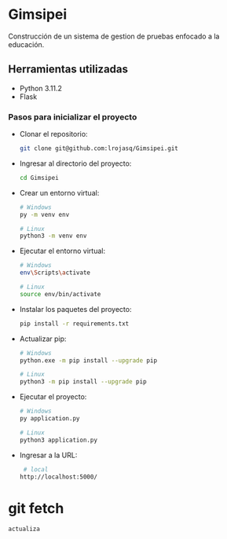 # Gimsipei
 Construcción de un sistema de gestion de pruebas enfocado a la educación.

## Herramientas utilizadas
* Python 3.11.2
* Flask

### Pasos para inicializar el proyecto ###
* Clonar el repositorio:
    ```bash
    git clone git@github.com:lrojasq/Gimsipei.git
    ```
* Ingresar al directorio del proyecto:
    ```bash
    cd Gimsipei
    ```
* Crear un entorno virtual:
    ```bash
    # Windows
    py -m venv env
  
    # Linux
    python3 -m venv env
    ```
* Ejecutar el entorno virtual:
    ```bash
    # Windows
    env\Scripts\activate

    # Linux
    source env/bin/activate
    ```
* Instalar los paquetes del proyecto:
    ```bash
    pip install -r requirements.txt
    ```
* Actualizar pip:
    ```bash
    # Windows
    python.exe -m pip install --upgrade pip

    # Linux
    python3 -m pip install --upgrade pip
    ```
* Ejecutar el proyecto:
    ```bash
    # Windows
    py application.py

    # Linux
    python3 application.py
    ```
* Ingresar a la URL:
    ```bash
     # local 
    http://localhost:5000/
    ```
# git fetch 
    actualiza
